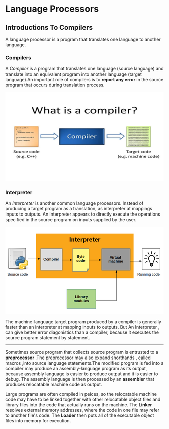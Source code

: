 # Language Processors
## Introductions To Compilers
A language processor is a program that translates one  language to another language.

### Compilers

A *Compiler* is a program that translates one language (source language) and translate into an equivalent program into another language (target language).An important role of compilers is to **report any error**  in the source program that occurs  during translation process.

![](../../Images/Compiler%20Design/maxresdefault.jpg)


### Interpreter

An *Interpreter* is another common language processors. Instead of producing a target program as a translation, as interpreter at mappings inputs to outputs. An interpreter appears to directly execute the operations specified in the source program on inputs supplied by the user.

![](../../Images/Compiler%20Design/interpretbd.png)

The machine-language target program produced by a compiler is generally faster than an interpreter at mapping inputs to outputs. But An Interpreter , can give better error diagonistics than a compiler, because it executes the source program statement by statement.

---

Sometimes source program that collects source program is entrusted to a **preprocessor** .The preprocessor may also expand shorthands , called macros ,into source language statements.The modified program is fed into a compiler may produce an assembly-language program as its output, because assembly language is easier to produce output and it is easier to debug. The assembly language is  then processed by an **assembler** that produces relocatable machine code as output.

Large programs are often compiled in peices, so the relocatable machine code may have to be linked together with other relocatable object files and library files into the code that actually runs on the machine. The **Linker** resolves external memory addresses, where the code in one file may refer to another file's code. The **Loader** then puts all of the executable object files into memory for execution. 
[](Structure%20Of%20A%20Compiler)
